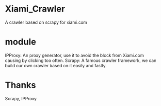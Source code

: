 # Xiami_Crawler
A crawler based on scrapy for xiami.com
# module
IPProxy: An proxy generator, use it to avoid the block from Xiami.com causing by clicking too often.
Scrapy: A famous crawler framework, we can build our own crawler based on it easily and fastly.
# Thanks
Scrapy, IPProxy
